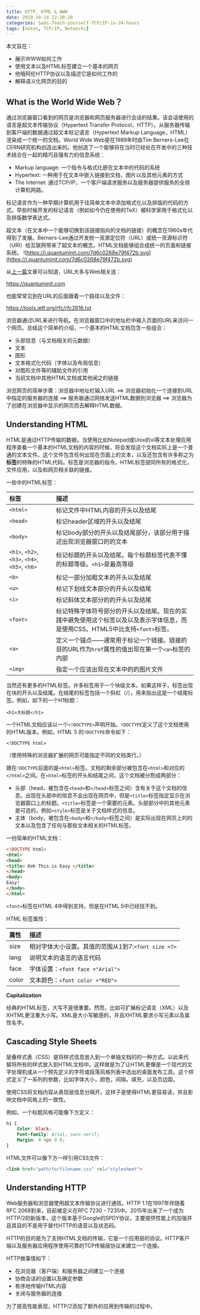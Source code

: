```yaml
---
title: HTTP, HTML & WWW
date: 2019-10-14 22:30:28
categories: Sams-Teach-yourself-TCP/IP-in-24-hours
tags: [notes, TCP/IP, Networks]
---
```


本文旨在：

- 展示WWW如何工作
- 使用文本以及HTML标签建立一个基本的网页
- 他哦阿伦HTTP协议以及描述它是如何工作的
- 解释语义化网页的目的

## What is the World Wide Web？

通过浏览器窗口看到的网页是浏览器和网页服务器进行会话的结果。该会话使用的语言是超文本传输协议（Hypertext Transfer Protocol，HTTP）。从服务器传输到客户端的数据通过超文本标记语言（Hypertext Markup Language，HTML）渲染成一个统一的文档。World Wide Web是在1989年时由Tim Berners-Lee在CERN研究机构创造出来的。他创造了一个能够将在当时已经处在开发中的三种技术结合在一起的精巧且强有力的信息系统：

- Markup language: 一个指令与格式化嵌在文本中的代码的系统
- Hypertext: 一种用于在文本中嵌入链接到文档，图片以及其他元素的方式
- The Internet: 通过TCP/IP，一个客户端请求服务以及服务器提供服务的全球计算机网路。

标记语言作为一种早期计算机用于往简单文本中添加格式化以及排版的代码的方式。早些时候开发的标记语言（例如如今仍在使用的TeX）被科学家用于格式化以及排版数学表达式。

超文本（在文本中一个能够切换到该链接指向的文档的链接）的概念在1960s年代得到了发展。Berners-Lee通过开发统一资源定位符（URL）或统一资源标识符（URI）给互联网带来了超文本的概念。HTML文档能够组合成统一的页面和链接系统。
![https://i.quantuminit.com/7d6c0268e79f472b.svg](https://i.quantuminit.com/7d6c0268e79f472b.svg)

从[上一篇](/The-Internet-A-Closer-Look)文章可以知道，URL大多与Web相关连：

https://quantuminit.com

也能常常见到在URL的后面跟着一个路径以及文件：

https://tools.ietf.org/rfc/rfc2616.txt

浏览器通过URL来进行导航。在浏览器窗口中的地址栏中输入页面的URL来访问一个网页。总结这个简单的介绍，一个基本的HTML文档包含一些组合：

- 头部信息（与文档相关的元数据）
- 文本
- 图形
- 文本格式化代码（字体以及布局信息）
- 对图形文件等的辅助文件的引用
- 当前文档中其他HTML文档或其他闻之的链接

浏览网页的简单步骤：浏览器中地址栏输入URL ==> 浏览器初始化一个连接到URL中指定的服务器的连接 ==> 服务器通过网络发送HTML数据到浏览器 ==> 浏览器为了创建在浏览器中显示的网页而去解释HTML数据。

## Understanding HTML

HTML是通过HTTP传输的数据。当使用比如Notepad或Unix的vi等文本处理应用程序查看一个基本的HTML文档的内容的时候，将会发现这个文档实际上是一个普通的文本文件。这个文件包含任何出现在页面上的文本，以及还包含有许多称之为**标签**的特殊的HTML代码。标签是浏览器的指令。HTML标签提同所有的格式化，文件应用，以及和网页相关联的链接。

一些中的HTML标签：

|标签|描述|
|:----|:----|
|`<html>`|标记文件中HTML内容的开头以及结尾|
|`<head>`|标记header区域的开头以及结尾|
|`<body>`|标记body部分的开头以及结尾部分，该部分用于描述出现浏览器窗口的的文本|
|`<h1>`, `<h2>`, `<h3>`, `<h4>`, `<h5>`, `<h6>`|标记标题的开头以及结尾。每个标题标签代表不懂的标题等级。`<h1>`是最高等级|
|`<b>`|标记一部分加粗文本的开头以及结尾|
|`<u>`|标记下划线文本部分的开头以及结尾|
|`<i>`|标记斜体文本部分的的开头以及结尾|
|`<font>`|标记特殊字体符号部分的开头以及结尾。现在的实践中避免使用这个标签以及以及表示字体信息，而是使用CSS。HTML5中比支持`<font>`标签。|
|`<a>`|定义一个锚点——通常用于标记一个链接。链接的目的URL作为`href`属性的值出现在第一个`<a>`标签的内部|
|`<img>`|指定一个应该出现在文本中的的图片文件|

当然还有更多的HTML标签。许多标签用于一个块级文本。如果这样子，标签出现在块的开头以及结尾。在结尾的标签包括一个斜杠（/），用来指出这是一个结尾标签。例如，如下的一个H1标题：

`<h1>大标题</h1>`

一个HTML文档应该以一个`<!DOCTYPE>`声明开始。`!DOCTYPE`定义了这个文档使用的HTML版本。例如，HTML 5 的`!DOCTYPE`命令如下：

`<!DOCTYPE html>`

（使用特殊的浏览器扩展的网页可能指定不同的文档类行。）

跟在`!DOCTYPE`后面的是`<html>`标签。文档的剩余部分被包含在`<html>`和对应的`</html>`之间。在`<html>`标签的开头和结尾之间，这个文档被分割成两部分：

- 头部（head，被包含在`<head>`和`</head>`标签之间）含有关于这个文档的信息。出现在头部中的信息不会出现在网页中，但是`<title>`标签指定显示在浏览器窗口上的标题。`<title>`标签是一个需要的元素。头部部分中的其他元素是可选的，例如`<style>`标签是关于文档样式的信息。
- 主体（body，被包含在`<body>`和`</body>`标签之间）是实际出现在网页上的的文本以及包含了任何与那些文本相关的HTML标签。

一份简单的HTML文档：

```HTML
<!DOCTYPE html>
<html>
<head>
<title> Ooh This is Easy </title>
</head>
<body>
Easy!
</body>
</html>
```

`<font>`标签在HTML 4中得到支持，但是在HTML 5中已经找不到。

HTML <font> 标签属性：

|属性|描述|
|:----|:----|
|size|相对字体大小设置。其值的范围从1到7:`<font size =7>`|
|lang|说明文本的语言的语言代码|
|face|字体设置：`<font face ="Arial">`|
|color|文本颜色：`<font color ="RED">`|

**Capitalization**

经典的HTML标签，大写不是很重要。然而，比如可扩展标记语言（XML）以及XHTML更注重大小写。XML是大小写敏感的，并且XHTML要求小写元素以及属性名字。

## Cascading Style Sheets

层叠样式表（CSS）是将样式信息放入到一个单独文档的的一种方式。以此来代替将所有的样式放入到HTML文档中。这样做是为了让HTML更像是一个现代的文字处理机或从一个预先定义的字符或段落风格列表中选出的桌面发布工具。这个样式定义了一系列的参数，比如字体大小，颜色，间隔，填充，以及页边距。

使用CSS将文档内容从表现层信息分隔开。这样子是使得HTML更容易读，并且影响文档中风格上的一致性。

例如，一个标题风格可能像下方定义：

```css
h1 {
    Color: black;
    Font-family: Arial, sans-serif;
    Margin: 0 4px 0 0;
}
```

HTML文件可以像下方一样引用CSS文件：

```html
<link href="path/to/filename.css" rel="stylesheet">
```

## Understanding HTTP

Web服务器和浏览器使用超文本传输协议进行通信。HTTP 1.1在1997年伴随着RFC 2068到来，目前被定义在RFC 7230 - 7235中。2015年出来了一个成为HTTP/2的新版本，这个版本基于Google的SPDY协议，主要提供性能上的加强并且其目的不是用于替代HTTP的语音以及状态码。

HTTP的目的是为了支持HTML文档的传输，它是一个应用层的协议。HTTP客户端以及服务器应用程序使用可靠的TCP传输层协议来建立一个连接。

HTTP做事情如下：

- 在浏览器（客户端）和服务器之间建立一个连接
- 协商会话的设置以及确定参数
- 有序地传输HTML内容
- 关闭与服务器的连接

为了提高性能表现，HTTP/2添加了额外的应用到传输的过程中。

